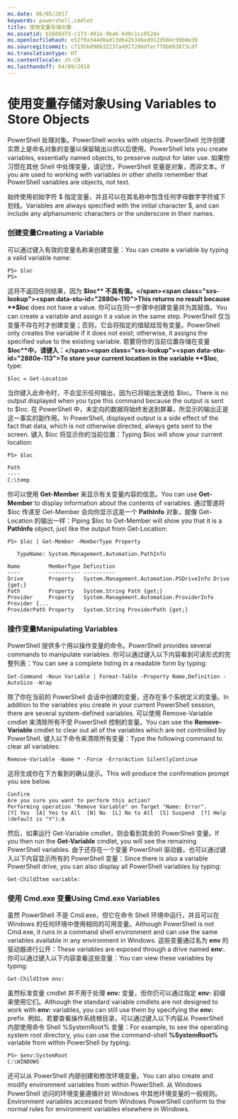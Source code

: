 ```yaml
---
ms.date: 06/05/2017
keywords: powershell,cmdlet
title: 使用变量存储对象
ms.assetid: b1688d73-c173-491e-9ba6-6d0c1cc852de
ms.openlocfilehash: e52f0a344d0ad13db42b34bed912d584c99b0e30
ms.sourcegitcommit: cf195b090b3223fa4917206dfec7f0b603873cdf
ms.translationtype: HT
ms.contentlocale: zh-CN
ms.lasthandoff: 04/09/2018
---
```

# <a name="using-variables-to-store-objects"></a><span data-ttu-id="2880e-103">使用变量存储对象</span><span class="sxs-lookup"><span data-stu-id="2880e-103">Using Variables to Store Objects</span></span>
<span data-ttu-id="2880e-104">PowerShell 处理对象。</span><span class="sxs-lookup"><span data-stu-id="2880e-104">PowerShell works with objects.</span></span> <span data-ttu-id="2880e-105">PowerShell 允许创建实质上是命名对象的变量以保留输出以供以后使用。</span><span class="sxs-lookup"><span data-stu-id="2880e-105">PowerShell lets you create variables, essentially named objects, to preserve output for later use.</span></span> <span data-ttu-id="2880e-106">如果你习惯在其他 Shell 中处理变量，请记住，PowerShell 变量是对象，而非文本。</span><span class="sxs-lookup"><span data-stu-id="2880e-106">If you are used to working with variables in other shells remember that PowerShell variables are objects, not text.</span></span>

<span data-ttu-id="2880e-107">始终使用初始字符 $ 指定变量，并且可以在其名称中包含任何字母数字字符或下划线。</span><span class="sxs-lookup"><span data-stu-id="2880e-107">Variables are always specified with the initial character $, and can include any alphanumeric characters or the underscore in their names.</span></span>

### <a name="creating-a-variable"></a><span data-ttu-id="2880e-108">创建变量</span><span class="sxs-lookup"><span data-stu-id="2880e-108">Creating a Variable</span></span>
<span data-ttu-id="2880e-109">可以通过键入有效的变量名称来创建变量：</span><span class="sxs-lookup"><span data-stu-id="2880e-109">You can create a variable by typing a valid variable name:</span></span>

```
PS> $loc
PS>
```

<span data-ttu-id="2880e-110">这将不返回任何结果，因为 **$loc** 不具有值。</span><span class="sxs-lookup"><span data-stu-id="2880e-110">This returns no result because **$loc** does not have a value.</span></span> <span data-ttu-id="2880e-111">你可以在同一步骤中创建变量并为其赋值。</span><span class="sxs-lookup"><span data-stu-id="2880e-111">You can create a variable and assign it a value in the same step.</span></span> <span data-ttu-id="2880e-112">PowerShell 仅当变量不存在时才创建变量；否则，它会将指定的值赋给现有变量。</span><span class="sxs-lookup"><span data-stu-id="2880e-112">PowerShell only creates the variable if it does not exist; otherwise, it assigns the specified value to the existing variable.</span></span> <span data-ttu-id="2880e-113">若要将你的当前位置存储在变量 **$loc**中，请键入：</span><span class="sxs-lookup"><span data-stu-id="2880e-113">To store your current location in the variable **$loc**, type:</span></span>

```
$loc = Get-Location
```

<span data-ttu-id="2880e-114">当你键入此命令时，不会显示任何输出，因为已将输出发送给 $loc。</span><span class="sxs-lookup"><span data-stu-id="2880e-114">There is no output displayed when you type this command because the output is sent to $loc.</span></span> <span data-ttu-id="2880e-115">在 PowerShell 中，未定向的数据将始终发送到屏幕，所显示的输出正是这一事实的副作用。</span><span class="sxs-lookup"><span data-stu-id="2880e-115">In PowerShell, displayed output is a side effect of the fact that data, which is not otherwise directed, always gets sent to the screen.</span></span> <span data-ttu-id="2880e-116">键入 $loc 将显示你的当前位置：</span><span class="sxs-lookup"><span data-stu-id="2880e-116">Typing $loc will show your current location:</span></span>

```
PS> $loc

Path
----
C:\temp
```

<span data-ttu-id="2880e-117">你可以使用 **Get-Member** 来显示有关变量内容的信息。</span><span class="sxs-lookup"><span data-stu-id="2880e-117">You can use **Get-Member** to display information about the contents of variables.</span></span> <span data-ttu-id="2880e-118">通过管道将 $loc 传递至 Get-Member 会向你显示这是一个 **PathInfo** 对象，就像 Get-Location 的输出一样：</span><span class="sxs-lookup"><span data-stu-id="2880e-118">Piping $loc to Get-Member will show you that it is a **PathInfo** object, just like the output from Get-Location:</span></span>

```
PS> $loc | Get-Member -MemberType Property

   TypeName: System.Management.Automation.PathInfo

Name         MemberType Definition
----         ---------- ----------
Drive        Property   System.Management.Automation.PSDriveInfo Drive {get;}
Path         Property   System.String Path {get;}
Provider     Property   System.Management.Automation.ProviderInfo Provider {...
ProviderPath Property   System.String ProviderPath {get;}
```

### <a name="manipulating-variables"></a><span data-ttu-id="2880e-119">操作变量</span><span class="sxs-lookup"><span data-stu-id="2880e-119">Manipulating Variables</span></span>
<span data-ttu-id="2880e-120">PowerShell 提供多个用以操作变量的命令。</span><span class="sxs-lookup"><span data-stu-id="2880e-120">PowerShell provides several commands to manipulate variables.</span></span> <span data-ttu-id="2880e-121">你可以通过键入以下内容看到可读形式的完整列表：</span><span class="sxs-lookup"><span data-stu-id="2880e-121">You can see a complete listing in a readable form by typing:</span></span>

```
Get-Command -Noun Variable | Format-Table -Property Name,Definition -AutoSize -Wrap
```

<span data-ttu-id="2880e-122">除了你在当前的 PowerShell 会话中创建的变量，还存在多个系统定义的变量。</span><span class="sxs-lookup"><span data-stu-id="2880e-122">In addition to the variables you create in your current PowerShell session, there are several system-defined variables.</span></span> <span data-ttu-id="2880e-123">可以使用 Remove-Variable cmdlet 来清除所有不受 PowerShell 控制的变量。</span><span class="sxs-lookup"><span data-stu-id="2880e-123">You can use the **Remove-Variable** cmdlet to clear out all of the variables which are not controlled by PowerShell.</span></span> <span data-ttu-id="2880e-124">键入以下命令来清除所有变量：</span><span class="sxs-lookup"><span data-stu-id="2880e-124">Type the following command to clear all variables:</span></span>

```
Remove-Variable -Name * -Force -ErrorAction SilentlyContinue
```

<span data-ttu-id="2880e-125">这将生成你在下方看到的确认提示。</span><span class="sxs-lookup"><span data-stu-id="2880e-125">This will produce the confirmation prompt you see below.</span></span>

```
Confirm
Are you sure you want to perform this action?
Performing operation "Remove Variable" on Target "Name: Error".
[Y] Yes  [A] Yes to All  [N] No  [L] No to All  [S] Suspend  [?] Help
(default is "Y"):A
```

<span data-ttu-id="2880e-126">然后，如果运行 Get-Variable cmdlet，则会看到其余的 PowerShell 变量。</span><span class="sxs-lookup"><span data-stu-id="2880e-126">If you then run the **Get-Variable** cmdlet, you will see the remaining PowerShell variables.</span></span> <span data-ttu-id="2880e-127">由于还存在一个变量 PowerShell 驱动器，也可以通过键入以下内容显示所有的 PowerShell 变量：</span><span class="sxs-lookup"><span data-stu-id="2880e-127">Since there is also a variable PowerShell drive, you can also display all PowerShell variables by typing:</span></span>

```
Get-ChildItem variable:
```

### <a name="using-cmdexe-variables"></a><span data-ttu-id="2880e-128">使用 Cmd.exe 变量</span><span class="sxs-lookup"><span data-stu-id="2880e-128">Using Cmd.exe Variables</span></span>
<span data-ttu-id="2880e-129">虽然 PowerShell 不是 Cmd.exe，但它在命令 Shell 环境中运行，并且可以在 Windows 的任何环境中使用相同的可用变量。</span><span class="sxs-lookup"><span data-stu-id="2880e-129">Although PowerShell is not Cmd.exe, it runs in a command shell environment and can use the same variables available in any environment in Windows.</span></span> <span data-ttu-id="2880e-130">这些变量通过名为 **env** 的驱动器进行公开：</span><span class="sxs-lookup"><span data-stu-id="2880e-130">These variables are exposed through a drive named **env**:.</span></span> <span data-ttu-id="2880e-131">你可以通过键入以下内容查看这些变量：</span><span class="sxs-lookup"><span data-stu-id="2880e-131">You can view these variables by typing:</span></span>

```
Get-ChildItem env:
```

<span data-ttu-id="2880e-132">虽然标准变量 cmdlet 并不用于处理 **env:** 变量，但你仍可以通过指定 **env:** 前缀来使用它们。</span><span class="sxs-lookup"><span data-stu-id="2880e-132">Although the standard variable cmdlets are not designed to work with **env:** variables, you can still use them by specifying the **env:** prefix.</span></span> <span data-ttu-id="2880e-133">例如，若要查看操作系统根目录，可以通过键入以下内容从 PowerShell 内部使用命令 Shell %SystemRoot% 变量：</span><span class="sxs-lookup"><span data-stu-id="2880e-133">For example, to see the operating system root directory, you can use the command-shell **%SystemRoot%** variable from within PowerShell by typing:</span></span>

```
PS> $env:SystemRoot
C:\WINDOWS
```

<span data-ttu-id="2880e-134">还可以从 PowerShell 内部创建和修改环境变量。</span><span class="sxs-lookup"><span data-stu-id="2880e-134">You can also create and modify environment variables from within PowerShell.</span></span> <span data-ttu-id="2880e-135">从 Windows PowerShell 访问的环境变量遵循针对 Windows 中其他环境变量的一般规则。</span><span class="sxs-lookup"><span data-stu-id="2880e-135">Environment variables accessed from Windows PowerShell conform to the normal rules for environment variables elsewhere in Windows.</span></span>